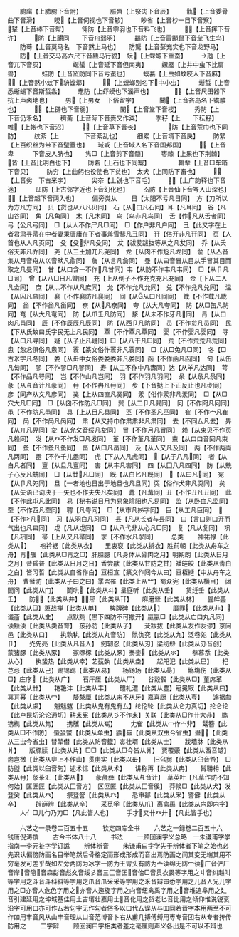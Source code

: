 <!-- { "loadSidebar": true } -->
　　腑腐【上肺腑下音附】　　　　　脤唇【上祭肉下音辰】
　　骩【上音委骨曲下音滑】　　　睍【上音伺视也下音轸】
　　眇省【上音杪一目下音察】　　　鞤【上音棒下音幇】
　　翎防【上音零羽也下音料飞也】　　　【上音挥下音许】
　　防【上翿同　　下音舟弱羽】　　　鸓防【上音雷鼯鼠下音垒飞生鸟】
　　防蓦【丄音莫马名　下音黙上马也】　　防驡【上音彭充实也下音龙野马】
　　防【丄音交马高六尺下音麃马行貌】　蚖【上蝾螈下重蚕】
　　虺【上音兀下音灰】　　　　　蜒蜑【上音延下音但南夷】
　　蟩蟨【上井中虫下比肩兽】　　　　蛙防【上音窊防同下音亏虿也】
　　蟆蟇【上虫如蚊咬人下音麻】　　【上音黙小蚊下貈螳螂】
　　【上螳螂别名下中小虫】　　　蜥蜤【上音悉蜥蜴下音斯蜤螽】
　　鼃防【上虾蟆也下滛声也】　　　　【上音尺田器下抗上声卤地也】
　　男【上男女　下俗留字】　　　　閵【上音吝鸟名下镌雕也】
　　【上辟也下音弱】　　　　　闛【上音堂下音楼】
　　秀防【上　　　　下音仍禾名】　　　穧斋【上音际下音赍又作粢】
　　季秄【上　　下秐秄】　　　　　帷【上帐也下音沼】
　　【上音草下音长】　　　　　防【上音荒巾也下同防】
　　纹紊【上　　　　下音紊乱也】　　　细累【上音壻下音戾】
　　防繴【上百织丝为带下音璧罿也】　　琙戜【上音域人名下音国邦国】
　　【上音卑　　　下音皮人脐也】　　隽□【上音剪下音髓】
　　枣棘【上果也下荆棘】　　　　　皆【上音比明白也下】
　　防砦【上石也下同寨】　　　　　輫辈【上音□车箱下音贝】
　　防穷【上曲躬也役使也下贫也】　太犬【上同防下畜也】
　　【上音劣　下古米字】　　　　尖夵【上锐也下音毛】
　　【上广韵释也下音迷】　　　厸防【上古邻字近也下音幻化也】
　　屳防【上音仙下音岑入山深也】　　【上音超下音两入也】
　　偏旁类从
　　日【太阳不亏凡日同】　方【刀所以为方凡方同】　贝【货也从八凡贝同】　石【从口凡石同】耳【凡耳同】　谷【凡山谷同】　角【凡角同】　木【凡木同】　鸟【鸟非凡鸟同】　舌【作凡从舌者同】　弓【公凡弓同】　□【从人不作尸凡□同】　□【作户非凡户同】　彐【此又字在上者君肃寻帚在中者妻秉唐庸在下者事羞雪彗凡彐同】　幵【俗开非凡幵同】　页【人首也从人凡页同】　殳【殳非凡殳同】　犮【祓苃跋抜等从之凡犮同】　乔【从夭俗天非凡乔同】　尧【从三土加兀凡尧同】　龙【从肉不作尨凡龙同】　兪【从亼音集从月音舟从巜音畎凡兪同】　詹【从言凡詹同】　曼【从曰音冒从目从手冒其目而取之凡曼同】　甘【从口含一不作凡甘同】韦【从防不作韦凡韦同】　□【从卩凡□同】　曾【从八□日凡曽同】　充【上从倒子不作充克充凡充同】　佥【下从二人凡佥同】　庶【从灬不作从凡庶同】　允【不作允凡允同】　兑【不作兊凡兑同】　温【从囚凡昷同】　襄【不作襄防凡襄同】　同【从从口凡同同】　韱【不作韯凡韱同】　甾【不作甾凡甾同】　尞【从凡尞同】　夸【从大凡夸同】　防【从□缶凡防同】奄【从大凡奄同】　防【从爪壬凡防同】　漦【从未不作牙凡同】　肙【从口肉凡肙同】　辰【不作辰辰凡辰同】　防【从西卩凡防同】　员【不作贠凡员同】　民【下从氏故曰氏字民无上凡民同】　覃【不作覃凡覃同】　婴【不作婴凡婴同】　寻【从口凡寻同】　疑【从子止凡疑同】□【从八干凡□同】　荒【不作荒荒凡荒同】　悤【怱忩俱俗凡悤同】　瞏【篆文俗作瞏非凡瞏同】　□【从□兔凡□同】　冬【□古氷字凡冬同】　娄【从毌中女俗娄娄娄非凡娄同】函【不作凾凡函同】　匋【从缶凡匋同】　翏【不作翏□凡翏同】　寿【从工不作中凡夀同】达【从羊凡达同】　萼【不作品凡咢同】　岂【不作山凡岂同】　羽【不作羽凡羽同】　彔【从彔凡彔同】　彖【从彑音计凡彖同】　冄【不作冉凡冄同】　步【下音挞上下正反止也凡步同】　彦【同产从文凡彦同】　菐【上从四直凡菐同】　羕【俗作羕非凡羕同】　□【从□穴大凡□同】　□【从囟不作防凡□同】　巽【从二卩凡巽同】　冋【不作冏凡冋同】黾【不作防凡黾同】　具【上从目凡具同】　巠【不作圣凡巠同】　隺【不作宀凡隺同】　呙【不作呙凡呙同】　肃【从又持巾作肃肃非凡肃同】　去【不同厶凡去】　畀【从丌凡畀同】夋【从允攵音绥凡夋同】　冒【不作月凡冒同】　赖【从束贝不作页凡赖同】　发【从癶不作发□凡发同】　堇【不作堇凡堇同】　束【从口口音囘凡束同】　蚤【不作蚤凡蚤同】　畐【从口凡畐同】　及【从人又凡及同】　两【不作两両凡两同】　臿【不作千儿臿同】　虎【下从人凡虎同】　【从子八凡同】　者【从白凡者同】　亶【从旦凡亶同】　害【从丰凡害同】　四【从囗八凡四同】　防【从兟子心反凡兟同】　□【从廿凡□同】　旣【从白匕凡旣同】　【从曰凡同】　宛【从卩凡夗同】　旦【一者地也日出于地旦也凡旦同】耎【俗作犬非凡耎同】　矣【从矢语已词决于一矢也不作夫失凡矣同】　冓【凡冓同】丑【不作丑凡丑同】　此【不作此屯凡此同】　易【秘书说日月为易象隂阳也凡易同】　监【从卧血凡监同】　垔【不作西凡垔同】　聘【凡甹同】　□【从市凡姊字同】　巨【从工凡巨同】　【不作凡同】　习【从羽白凡习同】　镸【凡从长者与镸同】　曰【言曰则口开而气出也凡曰同】　戉【凡从戉同】　□【从八弋非从心凡□同】　复【凡从复同】　巩【凡巩同】　帚【上从又凡帚同】　眔【不作水凡眔同】
　　总类
　　神祐禄【此类从】　　袍衿裾【此类从衣】　　里衷裒【此类从拆衣】胜前朝【此类从舟车之舟】靑雘【此类从□靑之□】肝胆臆【凡身体从骨肉之月】明朔朗【此类从日月之月】昔昏普【此类从日月之日】香尝猒【此类从甘防之甘】皤皑皎【此类从靑白之白】皆习晢【此类从自省作白】亘桓宣【篆文作囘今从曰】亘枑緪【中从舟车之舟】　曹朁防【此类从子曰之曰】罦罟罹【此类上从罒】蜀众宪【此类从横目】　闭閤问【此类从门】　　鬬哄【此类从斗】呈庭听【此类从壬】　　赁纴壬【此类从壬】　　防【此类从井】郉【此类从幵】　　麻磨檾【此类从林】　　舋衅亹【此类从□】箄战禅【此类从单】　　椑牌碑【此类从】　　靡罪【此类从非】谶齑【此类从韭】　　点默黝【黒下四防不可撒开】嬴臝□【此类从亡口丸凡同】读黩渎【此类从卖音育】　孩孙防【此类从子】　　茇跋拔【此类从友作叐谬】京冋邑【此类从口】　　执孰秇【此类从丸音防】　骩仇究【此类从九】泛卷夗【此类从卩】　　灮先亮【此类从凡音人】　劒轫忍【此类从刃】梁纫剙【此类从刅音创】　蒙猪豚【此类从豖】　　冢啄椓【此类从豖】泰桼【此类从氺】　　恭慕忝【此类从心】　　执蛰热【此类从幸】艺蓺埶【此类从坴】　　起戺汜【此类从巳】　　杞芑忌【此类从己】赐锡踢【此类从易】　　杨钖场【此类从昜】　　觞塲伤【此类从□】庄序【此类从广】　　石厈厓【此类从厂】　　谷縠毂【此类从□】堇席革【此类从廿】　　艳艳沣【此类从丰】　　醴礼澧【此类从豊】冠冕冣【此类从曰】　　冥肎幂【此类从冖】　　嫠漦厘【此类从未不从牙】嘉喜厨【此类从壴】　　遽据勮【此类从豦】　　魁魅魃【此类从鬼有鬼有厶】纶伦轮【此类从仑力真切】抡仑论【此卢昆切沦论通切】耕耒宪【此类从彡不作耒】关联【此类从□作卄大非】　臇镌檇【此类从隽】　　携觿【此类从嶲】
　　冘隺【此类从冖作宀非】　鬵簪【此类从□不作防】　蜃蛩蠈【此类从单虫】蠭蝱【此类从双虫今省虫】蛊【此类从三虫今省虫】替辇僣【此类从防音鐡】毐壮壻【此类从士】　　戕墙牀【此类从爿】　　版牒牍【此类从片】□□【此类从□今皆从爿】　贾覆覈【此类从西音罅】　耑岂微【此类从屮上不作山】贯虏实【此类以毌】　　旧臽舅【此类从臼音咎】　□防盥【此类以臼音匊】述术怵【此类从术】　　讲称再【此类从冉】　　髥耼枏【此类从冄】彔菉汇【此类从】　　彖彘彝【此类从彑音计】　草英叶【凡草作防不知何始】匡匪匠【此类从匚音方】　区叵匿【此类从匚音徯】　莽倐□【此类从犬】发登癸【此类从癶】　　祭登詧【此类从癶】　　悉审鄱【此类从釆】譬僻【此类从卒】　　　辟嶭辨【此类从辛】　　采觅孚【此类从爪】离禽禹【此类从禸即内字】
　　人亻□儿勹乃刀□【凡此皆人也】
　　手才又卄癶廾【凡此皆手也】






　　六艺之一录卷二百五十五
　　钦定四库全书
　　六艺之一録卷二百五十六　　钱唐倪涛撰
　　古今书体八十八
　　书法
　　一顾回澜字义总略　一朱谦甫字学指南一李元祉字学订譌
　　辨体辨音
　　朱谦甫曰字学先于辨体者下笔之始也必先识认偏傍防画名目举笔然后骨格定而形成形成而音出焉防画之间其变无端其用不穷毫发可差乎哉如左旁两防为冰字一防为王冐头有防为宀读绵无防冖读广音俨厂音岸音隐音森髟音彪夊音绥彡音三匚音匡音佁□音贯衣畏等字用之丩音纠赳叫等字用之斗音斗科紏等字用之爪音爪采采等字用之釆音辩审悉字用之儿音人兄儿字用之□亦音人危色字用之亦音人迤旋字用之禸音纽禽禹字用之音堆追阜用之廴音引建延用之坤城基佳用土吉壻壮嘉用士音化用之货老匕音比用之倾仰惟说锐衮沿字可用口亦可作厶若句字无作勾者俗多以口代厶误从与吅同若晋字本用两至不可作吅用丰音风从山丰音理从凵音范博音卜右从甫几搏傅缚用尃专音团右从专者抟传防用之
　　二字辩
　　顾回澜曰字相类者差之毫厘则声义各出是不可以不辩也
